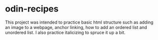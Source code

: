 # odin-recipes
This project was intended to practice basic html structure such as adding an image to a webpage, anchor linking, how to add an ordered list and unordered list. I also practice italicizing to spruce it up a bit. 